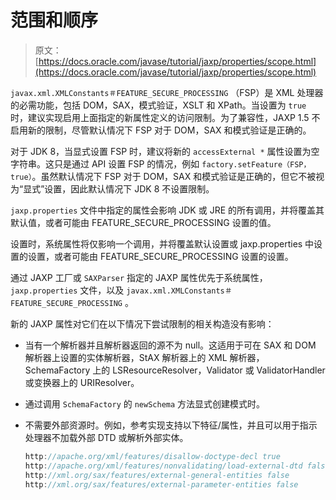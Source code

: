 # 范围和顺序

> 原文： [https://docs.oracle.com/javase/tutorial/jaxp/properties/scope.html](https://docs.oracle.com/javase/tutorial/jaxp/properties/scope.html)

`javax.xml.XMLConstants＃FEATURE_SECURE_PROCESSING` （FSP）是 XML 处理器的必需功能，包括 DOM，SAX，模式验证，XSLT 和 XPath。当设置为 `true` 时，建议实现启用上面指定的新属性定义的访问限制。为了兼容性，JAXP 1.5 不启用新的限制，尽管默认情况下 FSP 对于 DOM，SAX 和模式验证是正确的。

对于 JDK 8，当显式设置 FSP 时，建议将新的 `accessExternal *` 属性设置为空字符串。这只是通过 API 设置 FSP 的情况，例如 `factory.setFeature（FSP，true）`。虽然默认情况下 FSP 对于 DOM，SAX 和模式验证是正确的，但它不被视为“显式”设置，因此默认情况下 JDK 8 不设置限制。

`jaxp.properties` 文件中指定的属性会影响 JDK 或 JRE 的所有调用，并将覆盖其默认值，或者可能由 FEATURE_SECURE_PROCESSING 设置的值。

设置时，系统属性将仅影响一个调用，并将覆盖默认设置或 jaxp.properties 中设置的设置，或者可能由 FEATURE_SECURE_PROCESSING 设置的设置。

通过 JAXP 工厂或 `SAXParser` 指定的 JAXP 属性优先于系统属性， `jaxp.properties` 文件，以及 `javax.xml.XMLConstants＃FEATURE_SECURE_PROCESSING` 。

新的 JAXP 属性对它们在以下情况下尝试限制的相关构造没有影响：

*   当有一个解析器并且解析器返回的源不为 null。这适用于可在 SAX 和 DOM 解析器上设置的实体解析器，StAX 解析器上的 XML 解析器，SchemaFactory 上的 LSResourceResolver，Validator 或 ValidatorHandler 或变换器上的 URIResolver。
*   通过调用 `SchemaFactory` 的 `newSchema` 方法显式创建模式时。
*   不需要外部资源时。例如，参考实现支持以下特征/属性，并且可以用于指示处理器不加载外部 DTD 或解析外部​​实体。

    ```java
    http://apache.org/xml/features/disallow-doctype-decl true
    http://apache.org/xml/features/nonvalidating/load-external-dtd false
    http://xml.org/sax/features/external-general-entities false
    http://xml.org/sax/features/external-parameter-entities false

    ```
